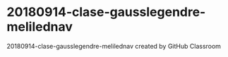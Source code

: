 # 20180914-clase-gausslegendre-melilednav
20180914-clase-gausslegendre-melilednav created by GitHub Classroom
